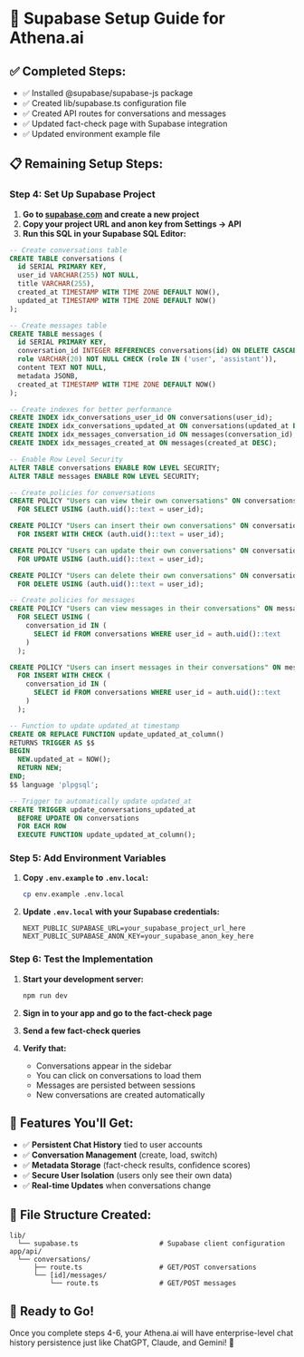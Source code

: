 # 🚀 Supabase Setup Guide for Athena.ai

## ✅ **Completed Steps:**
- ✅ Installed @supabase/supabase-js package
- ✅ Created lib/supabase.ts configuration file
- ✅ Created API routes for conversations and messages
- ✅ Updated fact-check page with Supabase integration
- ✅ Updated environment example file

## 📋 **Remaining Setup Steps:**

### **Step 4: Set Up Supabase Project**

1. **Go to [supabase.com](https://supabase.com) and create a new project**
2. **Copy your project URL and anon key from Settings → API**
3. **Run this SQL in your Supabase SQL Editor:**

```sql
-- Create conversations table
CREATE TABLE conversations (
  id SERIAL PRIMARY KEY,
  user_id VARCHAR(255) NOT NULL,
  title VARCHAR(255),
  created_at TIMESTAMP WITH TIME ZONE DEFAULT NOW(),
  updated_at TIMESTAMP WITH TIME ZONE DEFAULT NOW()
);

-- Create messages table
CREATE TABLE messages (
  id SERIAL PRIMARY KEY,
  conversation_id INTEGER REFERENCES conversations(id) ON DELETE CASCADE,
  role VARCHAR(20) NOT NULL CHECK (role IN ('user', 'assistant')),
  content TEXT NOT NULL,
  metadata JSONB,
  created_at TIMESTAMP WITH TIME ZONE DEFAULT NOW()
);

-- Create indexes for better performance
CREATE INDEX idx_conversations_user_id ON conversations(user_id);
CREATE INDEX idx_conversations_updated_at ON conversations(updated_at DESC);
CREATE INDEX idx_messages_conversation_id ON messages(conversation_id);
CREATE INDEX idx_messages_created_at ON messages(created_at DESC);

-- Enable Row Level Security
ALTER TABLE conversations ENABLE ROW LEVEL SECURITY;
ALTER TABLE messages ENABLE ROW LEVEL SECURITY;

-- Create policies for conversations
CREATE POLICY "Users can view their own conversations" ON conversations
  FOR SELECT USING (auth.uid()::text = user_id);

CREATE POLICY "Users can insert their own conversations" ON conversations
  FOR INSERT WITH CHECK (auth.uid()::text = user_id);

CREATE POLICY "Users can update their own conversations" ON conversations
  FOR UPDATE USING (auth.uid()::text = user_id);

CREATE POLICY "Users can delete their own conversations" ON conversations
  FOR DELETE USING (auth.uid()::text = user_id);

-- Create policies for messages
CREATE POLICY "Users can view messages in their conversations" ON messages
  FOR SELECT USING (
    conversation_id IN (
      SELECT id FROM conversations WHERE user_id = auth.uid()::text
    )
  );

CREATE POLICY "Users can insert messages in their conversations" ON messages
  FOR INSERT WITH CHECK (
    conversation_id IN (
      SELECT id FROM conversations WHERE user_id = auth.uid()::text
    )
  );

-- Function to update updated_at timestamp
CREATE OR REPLACE FUNCTION update_updated_at_column()
RETURNS TRIGGER AS $$
BEGIN
  NEW.updated_at = NOW();
  RETURN NEW;
END;
$$ language 'plpgsql';

-- Trigger to automatically update updated_at
CREATE TRIGGER update_conversations_updated_at
  BEFORE UPDATE ON conversations
  FOR EACH ROW
  EXECUTE FUNCTION update_updated_at_column();
```

### **Step 5: Add Environment Variables**

1. **Copy `.env.example` to `.env.local`:**
   ```bash
   cp env.example .env.local
   ```

2. **Update `.env.local` with your Supabase credentials:**
   ```env
   NEXT_PUBLIC_SUPABASE_URL=your_supabase_project_url_here
   NEXT_PUBLIC_SUPABASE_ANON_KEY=your_supabase_anon_key_here
   ```

### **Step 6: Test the Implementation**

1. **Start your development server:**
   ```bash
   npm run dev
   ```

2. **Sign in to your app and go to the fact-check page**

3. **Send a few fact-check queries**

4. **Verify that:**
   - Conversations appear in the sidebar
   - You can click on conversations to load them
   - Messages are persisted between sessions
   - New conversations are created automatically

## 🎯 **Features You'll Get:**

- ✅ **Persistent Chat History** tied to user accounts
- ✅ **Conversation Management** (create, load, switch)
- ✅ **Metadata Storage** (fact-check results, confidence scores)
- ✅ **Secure User Isolation** (users only see their own data)
- ✅ **Real-time Updates** when conversations change

## 🔧 **File Structure Created:**

```
lib/
  └── supabase.ts                    # Supabase client configuration
app/api/
  └── conversations/
      ├── route.ts                   # GET/POST conversations
      └── [id]/messages/
          └── route.ts               # GET/POST messages
```

## 🚀 **Ready to Go!**

Once you complete steps 4-6, your Athena.ai will have enterprise-level chat history persistence just like ChatGPT, Claude, and Gemini! 🎉
